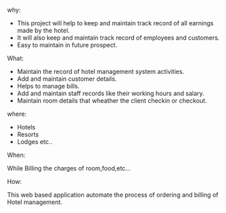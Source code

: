 why:

* This project will help to keep and maintain track record of all earnings made by the hotel.
* It will also keep and maintain track record of employees and customers.
* Easy to maintain in future prospect.

What:

* Maintain the record of hotel management system activities.
* Add and maintain customer details.
* Helps to manage bills.
* Add and maintain staff records like their working hours and salary.
* Maintain room details that wheather the client checkin or checkout.

where:

* Hotels
* Resorts
* Lodges etc..

When:

 While Billing the charges of room,food,etc...
 
 How:
 
 This web based application automate the process of ordering and billing of Hotel management.

 



